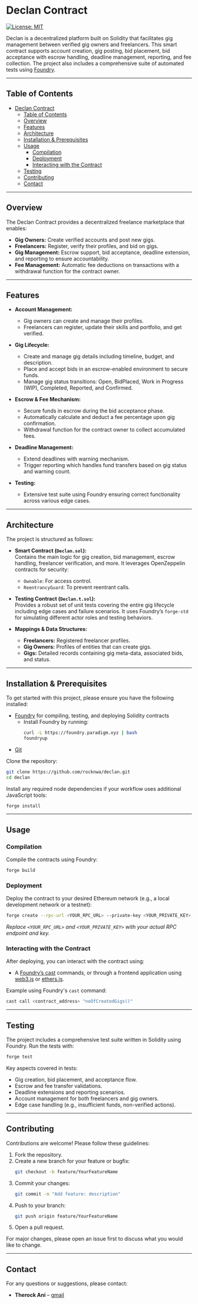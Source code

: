 # Declan Contract

[![License: MIT](https://img.shields.io/badge/License-MIT-blue.svg)](LICENSE)

Declan is a decentralized platform built on Solidity that facilitates gig management between verified gig owners and freelancers. This smart contract supports account creation, gig posting, bid placement, bid acceptance with escrow handling, deadline management, reporting, and fee collection. The project also includes a comprehensive suite of automated tests using [Foundry](https://getfoundry.sh/).

---

## Table of Contents

- [Declan Contract](#declan-contract)
  - [Table of Contents](#table-of-contents)
  - [Overview](#overview)
  - [Features](#features)
  - [Architecture](#architecture)
  - [Installation \& Prerequisites](#installation--prerequisites)
  - [Usage](#usage)
    - [Compilation](#compilation)
    - [Deployment](#deployment)
    - [Interacting with the Contract](#interacting-with-the-contract)
  - [Testing](#testing)
  - [Contributing](#contributing)
  - [Contact](#contact)

---

## Overview

The Declan Contract provides a decentralized freelance marketplace that enables:

- **Gig Owners:** Create verified accounts and post new gigs.
- **Freelancers:** Register, verify their profiles, and bid on gigs.
- **Gig Management:** Escrow support, bid acceptance, deadline extension, and reporting to ensure accountability.
- **Fee Management:** Automatic fee deductions on transactions with a withdrawal function for the contract owner.

---

## Features

- **Account Management:**  
  - Gig owners can create and manage their profiles.
  - Freelancers can register, update their skills and portfolio, and get verified.
  
- **Gig Lifecycle:**  
  - Create and manage gig details including timeline, budget, and description.
  - Place and accept bids in an escrow-enabled environment to secure funds.
  - Manage gig status transitions: Open, BidPlaced, Work in Progress (WIP), Completed, Reported, and Confirmed.
  
- **Escrow & Fee Mechanism:**  
  - Secure funds in escrow during the bid acceptance phase.
  - Automatically calculate and deduct a fee percentage upon gig confirmation.
  - Withdrawal function for the contract owner to collect accumulated fees.
  
- **Deadline Management:**  
  - Extend deadlines with warning mechanism.
  - Trigger reporting which handles fund transfers based on gig status and warning count.
  
- **Testing:**  
  - Extensive test suite using Foundry ensuring correct functionality across various edge cases.

---

## Architecture

The project is structured as follows:

- **Smart Contract (`Declan.sol`):**  
  Contains the main logic for gig creation, bid management, escrow handling, freelancer verification, and more. It leverages OpenZeppelin contracts for security:
  - `Ownable`: For access control.
  - `ReentrancyGuard`: To prevent reentrant calls.
  
- **Testing Contract (`Declan.t.sol`):**  
  Provides a robust set of unit tests covering the entire gig lifecycle including edge cases and failure scenarios. It uses Foundry’s `forge-std` for simulating different actor roles and testing behaviors.

- **Mappings & Data Structures:**
  - **Freelancers:** Registered freelancer profiles.
  - **Gig Owners:** Profiles of entities that can create gigs.
  - **Gigs:** Detailed records containing gig meta-data, associated bids, and status.

---

## Installation & Prerequisites

To get started with this project, please ensure you have the following installed:


- [Foundry](https://getfoundry.sh/) for compiling, testing, and deploying Solidity contracts  
  - Install Foundry by running:
    ```bash
    curl -L https://foundry.paradigm.xyz | bash
    foundryup
    ```
- [Git](https://git-scm.com/)

Clone the repository:

```bash
git clone https://github.com/rocknwa/declan.git
cd declan
```

Install any required node dependencies if your workflow uses additional JavaScript tools:

```bash
forge install
```

---

## Usage

### Compilation

Compile the contracts using Foundry:

```bash
forge build
```

### Deployment

Deploy the contract to your desired Ethereum network (e.g., a local development network or a testnet):

```bash
forge create --rpc-url <YOUR_RPC_URL> --private-key <YOUR_PRIVATE_KEY> src/Declan.sol:Declan
```

_Replace `<YOUR_RPC_URL>` and `<YOUR_PRIVATE_KEY>` with your actual RPC endpoint and key._

### Interacting with the Contract

After deploying, you can interact with the contract using:

- A [Foundry’s cast](https://book.getfoundry.sh/reference/cast) commands, or through a frontend application using [web3.js](https://web3js.readthedocs.io/) or [ethers.js](https://docs.ethers.io/).

Example using Foundry's `cast` command:

```bash
cast call <contract_address> "noOfCreatedGigs()"
```

---

## Testing

The project includes a comprehensive test suite written in Solidity using Foundry. Run the tests with:

```bash
forge test
```

Key aspects covered in tests:

- Gig creation, bid placement, and acceptance flow.
- Escrow and fee transfer validations.
- Deadline extensions and reporting scenarios.
- Account management for both freelancers and gig owners.
- Edge case handling (e.g., insufficient funds, non-verified actions).

---

## Contributing

Contributions are welcome! Please follow these guidelines:

1. Fork the repository.
2. Create a new branch for your feature or bugfix:  
   ```bash
   git checkout -b feature/YourFeatureName
   ```
3. Commit your changes:
   ```bash
   git commit -m "Add feature: description"
   ```
4. Push to your branch:
   ```bash
   git push origin feature/YourFeatureName
   ```
5. Open a pull request.

For major changes, please open an issue first to discuss what you would like to change.


---

## Contact

For any questions or suggestions, please contact:

- **Therock Ani** – [gmail](anitherock44@gmail.com)
